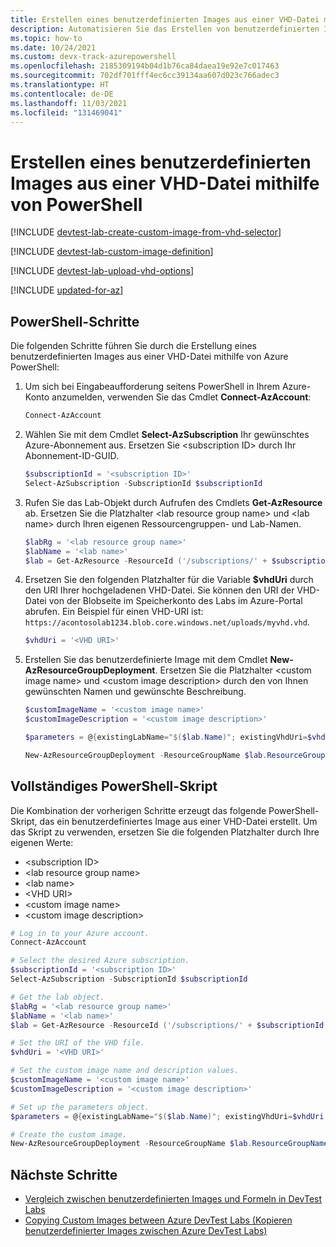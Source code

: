 ```yaml
---
title: Erstellen eines benutzerdefinierten Images aus einer VHD-Datei mit Azure PowerShell
description: Automatisieren Sie das Erstellen von benutzerdefinierten Images in Azure DevTest-Labs aus VHD-Dateien mithilfe von PowerShell.
ms.topic: how-to
ms.date: 10/24/2021
ms.custom: devx-track-azurepowershell
ms.openlocfilehash: 2185309194b04d1b76ca84daea19e92e7c017463
ms.sourcegitcommit: 702df701fff4ec6cc39134aa607d023c766adec3
ms.translationtype: HT
ms.contentlocale: de-DE
ms.lasthandoff: 11/03/2021
ms.locfileid: "131469041"
---
```

# <a name="create-a-custom-image-from-a-vhd-file-with-powershell"></a>Erstellen eines benutzerdefinierten Images aus einer VHD-Datei mithilfe von PowerShell

[!INCLUDE [devtest-lab-create-custom-image-from-vhd-selector](../../includes/devtest-lab-create-custom-image-from-vhd-selector.md)]

[!INCLUDE [devtest-lab-custom-image-definition](../../includes/devtest-lab-custom-image-definition.md)]

[!INCLUDE [devtest-lab-upload-vhd-options](../../includes/devtest-lab-upload-vhd-options.md)]

[!INCLUDE [updated-for-az](../../includes/updated-for-az.md)]

## <a name="powershell-steps"></a>PowerShell-Schritte

Die folgenden Schritte führen Sie durch die Erstellung eines benutzerdefinierten Images aus einer VHD-Datei mithilfe von Azure PowerShell:

1. Um sich bei Eingabeaufforderung seitens PowerShell in Ihrem Azure-Konto anzumelden, verwenden Sie das Cmdlet **Connect-AzAccount**:

   ```powershell
   Connect-AzAccount
   ```

1. Wählen Sie mit dem Cmdlet **Select-AzSubscription** Ihr gewünschtes Azure-Abonnement aus. Ersetzen Sie \<subscription ID> durch Ihr Abonnement-ID-GUID.

   ```powershell
   $subscriptionId = '<subscription ID>'
   Select-AzSubscription -SubscriptionId $subscriptionId
   ```

1. Rufen Sie das Lab-Objekt durch Aufrufen des Cmdlets **Get-AzResource** ab. Ersetzen Sie die Platzhalter \<lab resource group name> und \<lab name> durch Ihren eigenen Ressourcengruppen- und Lab-Namen.

   ```powershell
   $labRg = '<lab resource group name>'
   $labName = '<lab name>'
   $lab = Get-AzResource -ResourceId ('/subscriptions/' + $subscriptionId + '/resourceGroups/' + $labRg + '/providers/Microsoft.DevTestLab/labs/' + $labName)
   ```

1. Ersetzen Sie den folgenden Platzhalter für die Variable **$vhdUri** durch den URI Ihrer hochgeladenen VHD-Datei. Sie können den URI der VHD-Datei von der Blobseite im Speicherkonto des Labs im Azure-Portal abrufen. Ein Beispiel für einen VHD-URI ist: `https://acontosolab1234.blob.core.windows.net/uploads/myvhd.vhd`.

   ```powershell
   $vhdUri = '<VHD URI>'
   ```

1. Erstellen Sie das benutzerdefinierte Image mit dem Cmdlet **New-AzResourceGroupDeployment**. Ersetzen Sie die Platzhalter \<custom image name> und \<custom image description> durch den von Ihnen gewünschten Namen und gewünschte Beschreibung.

   ```powershell
   $customImageName = '<custom image name>'
   $customImageDescription = '<custom image description>'

   $parameters = @{existingLabName="$($lab.Name)"; existingVhdUri=$vhdUri; imageOsType='windows'; isVhdSysPrepped=$false; imageName=$customImageName; imageDescription=$customImageDescription}

   New-AzResourceGroupDeployment -ResourceGroupName $lab.ResourceGroupName -Name CreateCustomImage -TemplateUri 'https://raw.githubusercontent.com/Azure/azure-devtestlab/master/samples/DevTestLabs/QuickStartTemplates/201-dtl-create-customimage-from-vhd/azuredeploy.json' -TemplateParameterObject $parameters
   ```

## <a name="complete-powershell-script"></a>Vollständiges PowerShell-Skript

Die Kombination der vorherigen Schritte erzeugt das folgende PowerShell-Skript, das ein benutzerdefiniertes Image aus einer VHD-Datei erstellt. Um das Skript zu verwenden, ersetzen Sie die folgenden Platzhalter durch Ihre eigenen Werte:

- \<subscription ID>
- \<lab resource group name>
- \<lab name>
- \<VHD URI>
- \<custom image name>
- \<custom image description>

```powershell
# Log in to your Azure account.
Connect-AzAccount

# Select the desired Azure subscription.
$subscriptionId = '<subscription ID>'
Select-AzSubscription -SubscriptionId $subscriptionId

# Get the lab object.
$labRg = '<lab resource group name>'
$labName = '<lab name>'
$lab = Get-AzResource -ResourceId ('/subscriptions/' + $subscriptionId + '/resourceGroups/' + $labRg + '/providers/Microsoft.DevTestLab/labs/' + $labName)

# Set the URI of the VHD file.
$vhdUri = '<VHD URI>'

# Set the custom image name and description values.
$customImageName = '<custom image name>'
$customImageDescription = '<custom image description>'

# Set up the parameters object.
$parameters = @{existingLabName="$($lab.Name)"; existingVhdUri=$vhdUri; imageOsType='windows'; isVhdSysPrepped=$false; imageName=$customImageName; imageDescription=$customImageDescription}

# Create the custom image.
New-AzResourceGroupDeployment -ResourceGroupName $lab.ResourceGroupName -Name CreateCustomImage -TemplateUri 'https://raw.githubusercontent.com/Azure/azure-devtestlab/master/samples/DevTestLabs/QuickStartTemplates/201-dtl-create-customimage-from-vhd/azuredeploy.json' -TemplateParameterObject $parameters
```

## <a name="next-steps"></a>Nächste Schritte

- [Vergleich zwischen benutzerdefinierten Images und Formeln in DevTest Labs](devtest-lab-comparing-vm-base-image-types.md)
- [Copying Custom Images between Azure DevTest Labs (Kopieren benutzerdefinierter Images zwischen Azure DevTest Labs)](https://www.visualstudiogeeks.com/blog/DevOps/How-To-Move-CustomImages-VHD-Between-AzureDevTestLabs#copying-custom-images-between-azure-devtest-labs)
